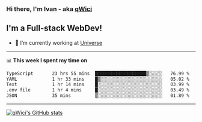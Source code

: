 ### Hi there, I'm Ivan - aka [qWici][website]

## I'm a Full-stack WebDev!
- 🔭 I’m currently working at [Universe][universe]

---

📊 **This week I spent my time on**
<!--START_SECTION:waka-->

```txt
TypeScript       23 hrs 55 mins  ███████████████████▒░░░░░   76.99 %
YAML             1 hr 33 mins    █▒░░░░░░░░░░░░░░░░░░░░░░░   05.02 %
Text             1 hr 14 mins    █░░░░░░░░░░░░░░░░░░░░░░░░   03.99 %
.env file        1 hr 4 mins     █░░░░░░░░░░░░░░░░░░░░░░░░   03.49 %
JSON             35 mins         ▒░░░░░░░░░░░░░░░░░░░░░░░░   01.89 %
```

<!--END_SECTION:waka-->

---

[![qWici's GitHub stats](https://github-readme-stats.vercel.app/api?username=qWici)](https://github.com/qWici/github-readme-stats)

[website]: https://devkucher.com
[twitter]: https://twitter.com/KucherDev
[linkedin]: https://www.linkedin.com/in/ivankucher
[universe]: https://universeapps.limited
